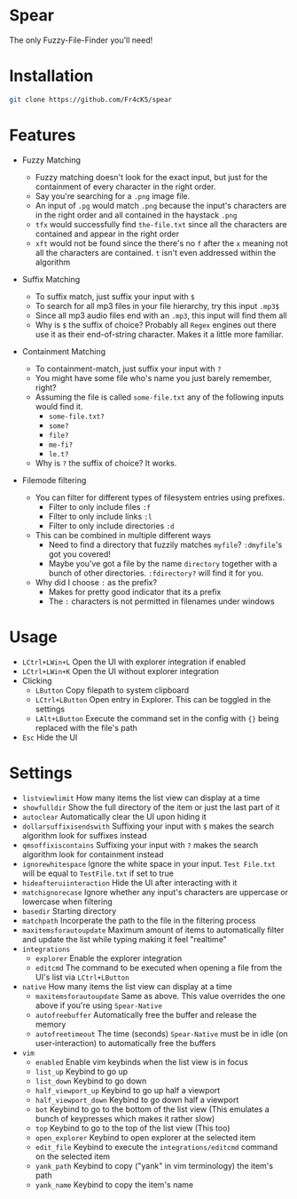 # Spear
The only Fuzzy-File-Finder you'll need!

# Installation
```bash
git clone https://github.com/Fr4cK5/spear
```

# Features

- Fuzzy Matching
    - Fuzzy matching doesn't look for the exact input, but just for the containment of every character in the right order.
    - Say you're searching for a `.png` image file.
    - An input of `.pg` would match `.png` because the input's characters are in the right order and all contained in the haystack `.png`
    - `tfx` would successfully find `the-file.txt` since all the characters are contained and appear in the right order
    - `xft` would not be found since the there's no `f` after the `x` meaning not all the characters are contained. `t` isn't even addressed within the algorithm

- Suffix Matching
    - To suffix match, just suffix your input with `$`
    - To search for all mp3 files in your file hierarchy, try this input `.mp3$`
    - Since all mp3 audio files end with an `.mp3`, this input will find them all
    - Why is `$` the suffix of choice? Probably all `Regex` engines out there use it as their end-of-string character. Makes it a little more familiar.

- Containment Matching
    - To containment-match, just suffix your input with `?`
    - You might have some file who's name you just barely remember, right?
    - Assuming the file is called `some-file.txt` any of the following inputs would find it.
        - `some-file.txt?`
        - `some?`
        - `file?`
        - `me-fi?`
        - `le.t?`
    - Why is `?` the suffix of choice? It works.

- Filemode filtering
    - You can filter for different types of filesystem entries using prefixes.
        - Filter to only include files `:f`
        - Filter to only include links `:l`
        - Filter to only include directories `:d`
    - This can be combined in multiple different ways
        - Need to find a directory that fuzzily matches `myfile`? `:dmyfile`'s got you covered!
        - Maybe you've got a file by the name `directory` together with a bunch of other directories. `:fdirectory?` will find it for you.
    - Why did I choose `:` as the prefix?
        - Makes for pretty good indicator that its a prefix
        - The `:` characters is not permitted in filenames under windows

# Usage

- `LCtrl+LWin+L` Open the UI with explorer integration if enabled
- `LCtrl+LWin+K` Open the UI without explorer integration
- Clicking
    - `LButton` Copy filepath to system clipboard
    - `LCtrl+LButton` Open entry in Explorer. This can be toggled in the settings
    - `LAlt+LButton` Execute the command set in the config with `{}` being replaced with the file's path
- `Esc` Hide the UI

# Settings

- `listviewlimit` How many items the list view can display at a time
- `showfulldir` Show the full directory of the item or just the last part of it
- `autoclear` Automatically clear the UI upon hiding it
- `dollarsuffixisendswith` Suffixing your input with `$` makes the search algorithm look for suffixes instead
- `qmsoffixiscontains` Suffixing your input with `?` makes the search algorithm look for containment instead
- `ignorewhitespace` Ignore the white space in your input. `Test File.txt` will be equal to `TestFile.txt` if set to true
- `hideafteruiinteraction` Hide the UI after interacting with it
- `matchignorecase` Ignore whether any input's characters are uppercase or lowercase when filtering
- `basedir` Starting directory
- `matchpath` Incorperate the path to the file in the filtering process
- `maxitemsforautoupdate` Maximum amount of items to automatically filter and update the list while typing making it feel "realtime"
- `integrations`
    - `explorer` Enable the explorer integration
    - `editcmd` The command to be executed when opening a file from the UI's list via `LCtrl+LButton`
- `native` How many items the list view can display at a time
    - `maxitemsforautoupdate` Same as above. This value overrides the one above if you're using `Spear-Native`
    - `autofreebuffer` Automatically free the buffer and release the memory
    - `autofreetimeout` The time (seconds) `Spear-Native` must be in idle (on user-interaction) to automatically free the buffers
- `vim`
    - `enabled` Enable vim keybinds when the list view is in focus
    - `list_up` Keybind to go up
    - `list_down` Keybind to go down
    - `half_viewport_up` Keybind to go up half a viewport
    - `half_viewport_down` Keybind to go down half a viewport
    - `bot` Keybind to go to the bottom of the list view (This emulates a bunch of keypresses which makes it rather slow)
    - `top` Keybind to go to the top of the list view (This too)
    - `open_explorer` Keybind to open explorer at the selected item
    - `edit_file` Keybind to execute the `integrations/editcmd` command on the selected item
    - `yank_path` Keybind to copy ("yank" in vim terminology) the item's path
    - `yank_name` Keybind to copy the item's name